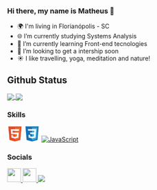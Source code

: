 ### Hi there, my name is Matheus 👋

- 🌍 I'm living in Florianópolis - SC
- 🌐 I’m currently studying Systems Analysis
- 🌱 I’m currently learning Front-end tecnologies
- 📡 I’m looking to get a intership soon
- ☀️ I like travelling, yoga, meditation and nature!

## Github Status


  <a href="https://github.com/programmerarantes">
  <img align="center" height="180em" src="https://github-readme-stats-aream.vercel.app/api?username=programmerarantes&show_icons=true&theme=dark&include_all_commits=true&count_private=true&title_color=0891b2&icon_color=0891b2&bg_color=1c1917&hide_border=true"/>
</a>
  
  <a href="https://github.com/programmerarantes?tab=repositories">
    
  <img align="center" height="180em" src="https://github-readme-stats.vercel.app/api/top-langs/?username=programmerarantes&layout=compact&langs_count=7&theme=dark&title_color=0891b2&icon_color=0891b2&bg_color=1c1917&hide_border=true"/>
</a>

### Skills

<p align="left">
<a href="https://developer.mozilla.org/pt-BR/docs/Web/HTML" target="_blank" rel="noreferrer">
  <img src="https://raw.githubusercontent.com/devicons/devicon/master/icons/html5/html5-original.svg" width="36" height="36" alt="HTML"/></a>
  <a href="https://developer.mozilla.org/en-US/docs/Web/JavaScript" target="_blank" rel="noreferrer">
  <img src="https://raw.githubusercontent.com/devicons/devicon/master/icons/css3/css3-original.svg" width="36" height="36" alt="CSS" /></a>
<a href="https://developer.mozilla.org/en-US/docs/Web/JavaScript" target="_blank" rel="noreferrer">
  <img src="https://raw.githubusercontent.com/danielcranney/readme-generator/main/public/icons/skills/javascript-colored.svg" width="36" height="36" alt="JavaScript" /></a>

</p>

### Socials

<p align="left"> 
  <a href="https://www.github.com/programmerarantes" target="_blank" rel="noreferrer">
   <img src="https://raw.githubusercontent.com/danielcranney/readme-generator/main/public/icons/socials/github.svg" width="32" height="32" />
 </a> 
 <a href="https://www.linkedin.com/in/matheus-arantes-chaves-aa5320228/" target="_blank" rel="noreferrer">
   <img src="https://raw.githubusercontent.com/danielcranney/readme-generator/main/public/icons/socials/linkedin.svg" width="32" height="32" />
 </a>
 <a href = "mailto:chaves.ma1993@gmail.com" target="_blank" rel="noreferrer">
  <img src="https://img.shields.io/badge/Gmail-D14836?style=for-the-badge&logo=gmail&logoColor=white" height="32"  >
 </a>

 </p>

